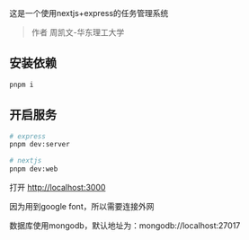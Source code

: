 这是一个使用nextjs+express的任务管理系统

> 作者 周凯文-华东理工大学

## 安装依赖

```bash
pnpm i
```

## 开启服务

```bash
# express
pnpm dev:server

# nextjs
pnpm dev:web
```



打开 [http://localhost:3000](http://localhost:3000) 

因为用到google font，所以需要连接外网

数据库使用mongodb，默认地址为：mongodb://localhost:27017
